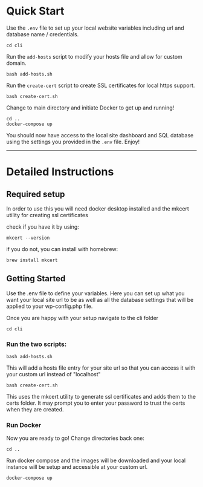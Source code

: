 # Quick Start

Use the `.env` file to set up your local website variables including url and database name / credentials.

    cd cli

Run the `add-hosts` script to modify your hosts file and allow for custom domain.

    bash add-hosts.sh

Run the `create-cert` script to create SSL certificates for local https support.

    bash create-cert.sh

Change to main directory and initiate Docker to get up and running!

    cd ..
    docker-compose up

You should now have access to the local site dashboard and SQL database using the settings you provided in the `.env` file. Enjoy!

------

# Detailed Instructions

## Required setup

In order to use this you will need docker desktop installed and the mkcert utility for creating ssl certificates

check if you have it by using:

    mkcert --version

if you do not, you can install with homebrew:

    brew install mkcert

## Getting Started

Use the .env file to define your variables. Here you can set up what you want your local site url to be as well as all the database settings that will be applied to your wp-config.php file.

Once you are happy with your setup navigate to the cli folder

    cd cli

### Run the two scripts:

    bash add-hosts.sh

This will add a hosts file entry for your site url so that you can access it with your custom url instead of "localhost"

    bash create-cert.sh

This uses the mkcert utility to generate ssl certificates and adds them to the certs folder. It may prompt you to enter your password to trust the certs when they are created.

### Run Docker

Now you are ready to go! Change directories back one:

    cd ..

Run docker compose and the images will be downloaded and your local instance will be setup and accessible at your custom url.

    docker-compose up